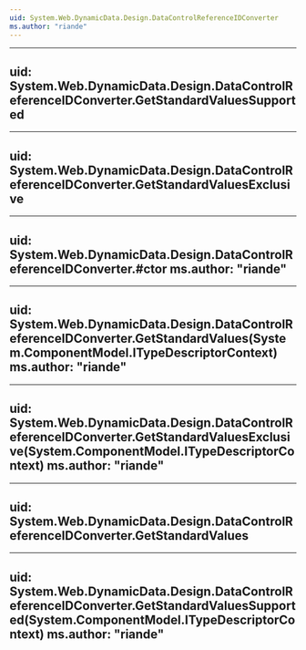 ```yaml
---
uid: System.Web.DynamicData.Design.DataControlReferenceIDConverter
ms.author: "riande"
---
```


---
uid: System.Web.DynamicData.Design.DataControlReferenceIDConverter.GetStandardValuesSupported
---

---
uid: System.Web.DynamicData.Design.DataControlReferenceIDConverter.GetStandardValuesExclusive
---

---
uid: System.Web.DynamicData.Design.DataControlReferenceIDConverter.#ctor
ms.author: "riande"
---

---
uid: System.Web.DynamicData.Design.DataControlReferenceIDConverter.GetStandardValues(System.ComponentModel.ITypeDescriptorContext)
ms.author: "riande"
---

---
uid: System.Web.DynamicData.Design.DataControlReferenceIDConverter.GetStandardValuesExclusive(System.ComponentModel.ITypeDescriptorContext)
ms.author: "riande"
---

---
uid: System.Web.DynamicData.Design.DataControlReferenceIDConverter.GetStandardValues
---

---
uid: System.Web.DynamicData.Design.DataControlReferenceIDConverter.GetStandardValuesSupported(System.ComponentModel.ITypeDescriptorContext)
ms.author: "riande"
---
